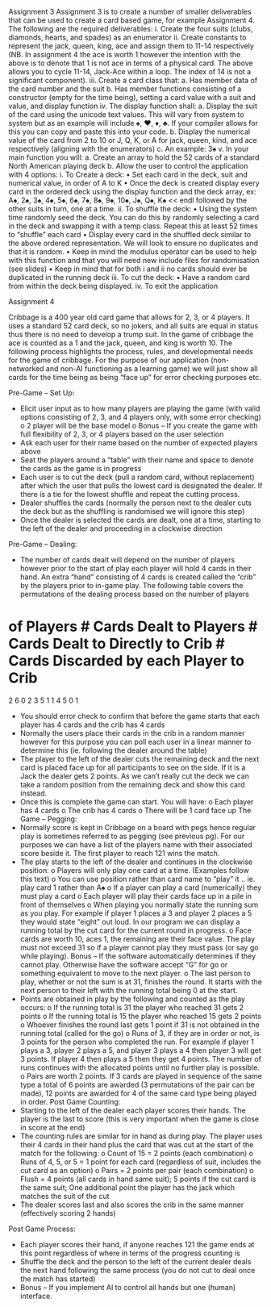 Assignment 3
Assignment 3 is to create a number of smaller deliverables that can be used to create a card based game, for example Assignment 4.  The following are the required deliverables:
i.	Create the four suits (clubs, diamonds, hearts, and spades) as an enumerator
ii.	Create constants to represent the jack, queen, king, ace and assign them to 11-14 respectively (NB. In assignment 4 the ace is worth 1 however the intention with the above is to denote that 1 is not ace in terms of a physical card.  The above allows you to cycle 11-14, Jack-Ace within a loop.  The index of 14 is not a significant component).
iii.	Create a card class that:
a.	Has member data of the card number and the suit
b.	Has member functions consisting of a constructor (empty for the time being), setting a card value with a suit and value, and display function
iv.	The display function shall:
a.	Display the suit of the card using the unicode text values.  This will vary from system to system but as an example will include ♠, ♥, ♦, ♣. If your compiler allows for this you can copy and paste this into your code.
b.	Display the numerical value of the card from 2 to 10 or J, Q, K, or A for jack, queen, kind, and ace respectively (aligning with the enumerators)
c.	An example: 3♠
v.	In your main function you will:
a.	Create an array to hold the 52 cards of a standard North American playing deck
b.	Allow the user to control the application with 4 options:
i.	To Create a deck:
•	Set each card in the deck, suit and numerical value, in order of A to K
•	Once the deck is created display every card in the ordered deck using the display function and the deck array, ex: A♠, 2♠, 3♠, 4♠, 5♠, 6♠, 7♠, 8♠, 9♠, 10♠, J♠, Q♠, K♠ << endl followed by the other suits in turn, one at a time.
ii.	To shuffle the deck:
•	Using the system time randomly seed the deck. You can do this by randomly selecting a card in the deck and swapping it with a temp class.  Repeat this at least 52 times to “shuffle” each card
•	Display every card in the shuffled deck similar to the above ordered representation. We will look to ensure no duplicates and that it is random.
•	Keep in mind the modulus operator can be used to help with this function and that you will need new include files for randomisation (see slides)
•	Keep in mind that for both i and ii no cards should ever be duplicated in the running deck
iii.	To cut the deck:
•	Have a random card from within the deck being displayed.
iv.	To exit the application

Assignment 4

Cribbage is a 400 year old card game that allows for 2, 3, or 4 players. It uses a standard 52 card deck, so no jokers, and all suits are equal in status thus there is no need to develop a trump suit.  In the game of cribbage the ace is counted as a 1 and the jack, queen, and king is worth 10.  The following process highlights the process, rules, and developmental needs for the game of cribbage.  For the purpose of our application (non-networked and non-AI functioning as a learning game) we will just show all cards for the time being as being “face up” for error checking purposes etc.

Pre-Game – Set Up:
-	Elicit user input as to how many players are playing the game (with valid options consisting of 2, 3, and 4 players only, with some error checking)
o	2 player will be the base model
o	Bonus – If you create the game with full flexibility of 2, 3, or 4 players based on the user selection
-	Ask each user for their name based on the number of expected players above
-	Seat the players around a “table” with their name and space to denote the cards as the game is in progress
-	Each user is to cut the deck (pull a random card, without replacement) after which the user that pulls the lowest card is designated the dealer.  If there is a tie for the lowest shuffle and repeat the cutting process.
-	Dealer shuffles the cards (normally the person next to the dealer cuts the deck but as the shuffling is randomised we will ignore this step)
-	Once the dealer is selected the cards are dealt, one at a time, starting to the left of the dealer and proceeding in a clockwise direction

Pre-Game – Dealing:
-	The number of cards dealt will depend on the number of players however prior to the start of play each player will hold 4 cards in their hand.  An extra “hand” consisting of 4 cards is created called the “crib” by the players prior to in-game play.  The following table covers the permutations of the dealing process based on the number of players
# of Players	# Cards Dealt to Players	# Cards Dealt to Directly to Crib	# Cards Discarded by each Player to Crib
2	6	0	2
3	5	1	1
4	5	0	1

-	You should error check to confirm that before the game starts that each player has 4 cards and the crib has 4 cards
-	Normally the users place their cards in the crib in a random manner however for this purpose you can poll each user in a linear manner to determine this (ie. following the dealer around the table)
-	The player to the left of the dealer cuts the remaining deck and the next card is placed face up for all participants to see on the side.  If it is a Jack the dealer gets 2 points.  As we can’t really cut the deck we can take a random position from the remaining deck and show this card instead.
-	Once this is complete the game can start.  You will have:
o	Each player has 4 cards
o	The crib has 4 cards
o	There will be 1 card face up
The Game – Pegging:
-	Normally score is kept in Cribbage on a board with pegs hence regular play is sometimes referred to as pegging (see previous pg).  For our purposes we can have a list of the players name with their associated score beside it.  The first player to reach 121 wins the match.
-	The play starts to the left of the dealer and continues in the clockwise position:
o	Players will only play one card at a time.  (Examples follow this text)
o	You can use position rather than card name to “play” it .. ie. play card 1 rather than A♠
o	If a player can play a card (numerically) they must play a card
o	Each player will play their cards face up in a pile in front of themselves
o	When playing you normally state the running sum as you play. For example if player 1 places a 3 and player 2 places a 5 they would state “eight” out loud.  In our program we can display a running total by the cut card for the current round in progress.
o	Face cards are worth 10, aces 1, the remaining are their face value.  The play must not exceed 31 so if a player cannot play they must pass (or say go while playing).
Bonus – If the software automatically determines if they cannot play. Otherwise have the software accept “G” for go or something equivalent to move to the next player.
o	The last person to play, whether or not the sum is at 31, finishes the round.  It starts with the next person to their left with the running total being 0 at the start.
-	Points are obtained in play by the following and counted as the play occurs:
o	If the running total is 31 the player who reached 31 gets 2 points
o	If the running total is 15 the player who reached 15 gets 2 points
o	Whoever finishes the round last gets 1 point if 31 is not obtained in the running total (called for the go)
o	Runs of 3, if they are in order or not, is 3 points for the person who completed the run. For example if player 1 plays a 3, player 2 plays a 5, and player 3 plays a 4 then player 3 will get 3 points.  If player 4 then plays a 5 then they get 4 points.  The number of runs continues with the allocated points until no further play is possible.
o	Pairs are worth 2 points. If 3 cards are played in sequence of the same type a total of 6 points are awarded (3 permutations of the pair can be made), 12 points are awarded for 4 of the same card type being played in order.
Post Game Counting:
-	Starting to the left of the dealer each player scores their hands. The player is the last to score (this is very important when the game is close in score at the end)
-	The counting rules are similar for in hand as during play. The player uses their 4 cards in their hand plus the card that was cut at the start of the match for the following:
o	Count of 15 = 2 points (each combination)
o	Runs of 4, 5, or 5 = 1 point for each card (regardless of suit, includes the cut card as an option)
o	Pairs = 2 points per pair (each combination)
o	Flush = 4 points (all cards in hand same suit); 5 points if the cut card is the same suit; One additional point the player has the jack which matches the suit of the cut
-	The dealer scores last and also scores the crib in the same manner (effectively scoring 2 hands)

Post Game Process:
-	Each player scores their hand, if anyone reaches 121 the game ends at this point regardless of where in terms of the progress counting is
-	Shuffle the deck and the person to the left of the current dealer deals the next hand following the same process (you do not cut to deal once the match has started)
-	Bonus – If you implement AI to control all hands but one (human) interface.
